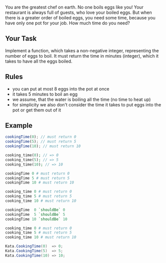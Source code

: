 You are the greatest chef on earth. No one boils eggs like you! Your restaurant is always full of guests, who love your boiled eggs. But when there is a greater order of boiled eggs, you need some time, because you have only one pot for your job. How much time do you need?

## Your Task

Implement a function, which takes a non-negative integer, representing the number of eggs to boil. It must return the time in minutes (integer), which it takes to have all the eggs boiled.

## Rules

* you can put at most 8 eggs into the pot at once
* it takes 5 minutes to boil an egg
* we assume, that the water is boiling all the time (no time to heat up)
* for simplicity we also don't consider the time it takes to put eggs into the pot or get them out of it

## Example

```javascript
cookingTime(0); // must return 0
cookingTime(5); // must return 5
cookingTime(10); // must return 10
```

```php
cooking_time(0); // => 0
cooking_time(5); // => 5
cooking_time(10); // => 10
```

```coffeescript
cookingTime 0 # must return 0
cookingTime 5 # must return 5
cookingTime 10 # must return 10
```

```ruby
cooking_time 0 # must return 0
cooking_time 5 # must return 5
cooking_time 10 # must return 10
```
```haskell
cookingTime  0 `shouldBe` 0
cookingTime  5 `shouldBe` 5
cookingTime 10 `shouldBe` 10
```

```python
cooking_time 0 # must return 0
cooking_time 5 # must return 5
cooking_time 10 # must return 10
```

```csharp
Kata.CookingTime(0)  => 0;
Kata.CookingTime(5)  => 5;
Kata.CookingTime(10) => 10;
```